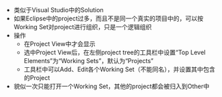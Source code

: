 * 类似于Visual Studio中的Solution
* 如果Eclipse中的project过多，而且不是同一个真实的项目中的，可以按Working Set对project进行组织，只是一个逻辑组织
* 操作
    * 在Project View中才会显示
    * 选中Project View后，在左侧project tree的工具栏中设置“Top Level Elements”为“Working Sets”，默认为“Projects”
    * 工具栏中可以Add、Edit各个Working Set（不能同名），并设置其中包含的Project
* 貌似一次只能打开一个Working Set，其他的project都会被归入到Other中